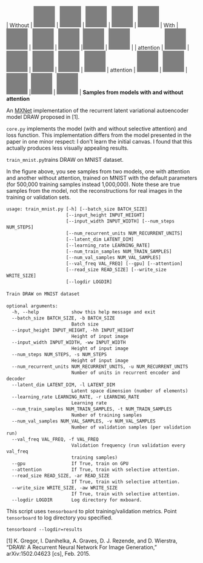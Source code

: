 

|  Without  | ![draw_wo_attn_0](../assets/draw_wo_attn_0.gif) | ![draw_wo_attn_1](../assets/draw_wo_attn_1.gif) | ![draw_wo_attn_2](../assets/draw_wo_attn_2.gif) | ![draw_wo_attn_3](../assets/draw_wo_attn_3.gif) | ![draw_wo_attn_4](../assets/draw_wo_attn_4.gif) |   With    | ![draw_w_attn_0](../assets/draw_w_attn_0.gif) | ![draw_w_attn_1](../assets/draw_w_attn_1.gif) | ![draw_w_attn_2](../assets/draw_w_attn_2.gif) |![draw_w_attn_3](../assets/draw_w_attn_3.gif) | ![draw_w_attn_4](../assets/draw_w_attn_4.gif) |
|  attention  | ![draw_wo_attn_5](../assets/draw_wo_attn_5.gif) | ![draw_wo_attn_6](../assets/draw_wo_attn_6.gif) | ![draw_wo_attn_7](../assets/draw_wo_attn_7.gif) | ![draw_wo_attn_8](../assets/draw_wo_attn_8.gif) | ![draw_wo_attn_9](../assets/draw_wo_attn_9.gif) |   attention    | ![draw_w_attn_5](../assets/draw_w_attn_5.gif) | ![draw_w_attn_6](../assets/draw_w_attn_6.gif) | ![draw_w_attn_7](../assets/draw_w_attn_7.gif) |![draw_w_attn_8](../assets/draw_w_attn_8.gif) | ![draw_w_attn_9](../assets/draw_w_attn_9.gif) |
**Samples from models with and without attention**


An [MXNet](https://mxnet.incubator.apache.org/) implementation of the recurrent latent variational autoencoder model DRAW proposed in [1]. 

`core.py` implements the model (with and without selective attention) and loss function. This implementation differs from the model presented in the paper in one minor respect: I don't learn the initial canvas. I found that this actually produces less visually appealing results.

`train_mnist.py`trains DRAW on MNIST dataset.  

In the figure above, you see samples from two models, one with attention and another without attention, trained on MNIST with the default parameters (for 500,000 training samples instead 1,000,000). Note these are true samples from the model, not the reconstructions for real images in the training or validation sets.

```
usage: train_mnist.py [-h] [--batch_size BATCH_SIZE]
                      [--input_height INPUT_HEIGHT]
                      [--input_width INPUT_WIDTH] [--num_steps NUM_STEPS]
                      [--num_recurrent_units NUM_RECURRENT_UNITS]
                      [--latent_dim LATENT_DIM]
                      [--learning_rate LEARNING_RATE]
                      [--num_train_samples NUM_TRAIN_SAMPLES]
                      [--num_val_samples NUM_VAL_SAMPLES]
                      [--val_freq VAL_FREQ] [--gpu] [--attention]
                      [--read_size READ_SIZE] [--write_size WRITE_SIZE]
                      [--logdir LOGDIR]

Train DRAW on MNIST dataset

optional arguments:
  -h, --help            show this help message and exit
  --batch_size BATCH_SIZE, -b BATCH_SIZE
                        Batch size
  --input_height INPUT_HEIGHT, -hh INPUT_HEIGHT
                        Height of input image
  --input_width INPUT_WIDTH, -ww INPUT_WIDTH
                        Height of input image
  --num_steps NUM_STEPS, -s NUM_STEPS
                        Height of input image
  --num_recurrent_units NUM_RECURRENT_UNITS, -u NUM_RECURRENT_UNITS
                        Number of units in recurrent encoder and decoder
  --latent_dim LATENT_DIM, -l LATENT_DIM
                        Latent space dimension (number of elements)
  --learning_rate LEARNING_RATE, -r LEARNING_RATE
                        Learning rate
  --num_train_samples NUM_TRAIN_SAMPLES, -t NUM_TRAIN_SAMPLES
                        Number of training samples
  --num_val_samples NUM_VAL_SAMPLES, -v NUM_VAL_SAMPLES
                        Number of validation samples (per validation run)
  --val_freq VAL_FREQ, -f VAL_FREQ
                        Validation frequency (run validation every val_freq
                        training samples)
  --gpu                 If True, train on GPU
  --attention           If True, train with selective attention.
  --read_size READ_SIZE, -ar READ_SIZE
                        If True, train with selective attention.
  --write_size WRITE_SIZE, -aw WRITE_SIZE
                        If True, train with selective attention.
  --logdir LOGDIR       Log directory for mxboard.
```

This script uses `tensorboard` to plot training/validation metrics. Point `tensorboard` to log directory you specified.
```
tensorboard --logdir=results
```

[1] K. Gregor, I. Danihelka, A. Graves, D. J. Rezende, and D. Wierstra, “DRAW: A Recurrent Neural Network For Image Generation,” arXiv:1502.04623 [cs], Feb. 2015.

